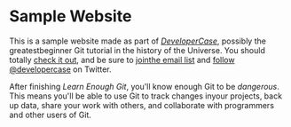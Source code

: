 # Sample Website

This is a sample website made as part of [*DeveloperCase*](http://developercase.com/), 
possibly the greatestbeginner Git tutorial in the history of the Universe. You should totally 
[check it out](http://developercase.com/), and be sure to 
[jointhe email list](http://developercase.com/#email_list) and 
[follow @developercase](http://twitter.com/developercase) on Twitter.

After finishing *Learn Enough Git*, you'll know enough Git to be *dangerous*. 
This means you'll be able to use Git to track changes inyour projects, back up data, 
share your work with others, and collaborate with programmers and other users of Git.
